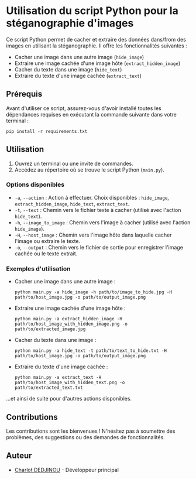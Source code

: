 # Utilisation du script Python pour la stéganographie d'images

Ce script Python permet de cacher et extraire des données dans/from des images en utilisant la stéganographie. Il offre les fonctionnalités suivantes :

- Cacher une image dans une autre image (`hide_image`)
- Extraire une image cachée d'une image hôte (`extract_hidden_image`)
- Cacher du texte dans une image (`hide_text`)
- Extraire du texte d'une image cachée (`extract_text`)

## Prérequis

Avant d'utiliser ce script, assurez-vous d'avoir installé toutes les dépendances requises en exécutant la commande suivante dans votre terminal :

```
pip install -r requirements.txt
```

## Utilisation

1. Ouvrez un terminal ou une invite de commandes.
2. Accédez au répertoire où se trouve le script Python (`main.py`).

### Options disponibles

- `-a`, `--action` : Action à effectuer. Choix disponibles : `hide_image`, `extract_hidden_image`, `hide_text`, `extract_text`.
- `-t`, `--text` : Chemin vers le fichier texte à cacher (utilisé avec l'action `hide_text`).
- `-h`, `--image_to_image` : Chemin vers l'image à cacher (utilisé avec l'action `hide_image`).
- `-H`, `--host_image` : Chemin vers l'image hôte dans laquelle cacher l'image ou extraire le texte.
- `-o`, `--output` : Chemin vers le fichier de sortie pour enregistrer l'image cachée ou le texte extrait.

### Exemples d'utilisation

- Cacher une image dans une autre image :
  ```
  python main.py -a hide_image -h path/to/image_to_hide.jpg -H path/to/host_image.jpg -o path/to/output_image.png
  ```

- Extraire une image cachée d'une image hôte :
  ```
  python main.py -a extract_hidden_image -H path/to/host_image_with_hidden_image.png -o path/to/extracted_image.jpg
  ```

- Cacher du texte dans une image :
  ```
  python main.py -a hide_text -t path/to/text_to_hide.txt -H path/to/host_image.jpg -o path/to/output_image.png
  ```

- Extraire du texte d'une image cachée :
  ```
  python main.py -a extract_text -H path/to/host_image_with_hidden_text.png -o path/to/extracted_text.txt
  ```

...et ainsi de suite pour d'autres actions disponibles.

## Contributions

Les contributions sont les bienvenues ! N'hésitez pas à soumettre des problèmes, des suggestions ou des demandes de fonctionnalités.

## Auteur

- [Charlot DEDJINOU](https://charlot-dedjinou.vercel.app) - Développeur principal